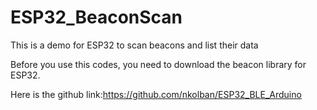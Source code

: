 # ESP32_BeaconScan
This is a demo for ESP32 to scan beacons and list their data

Before you use this codes, you need to download the beacon library for ESP32. 

Here is the github link:https://github.com/nkolban/ESP32_BLE_Arduino
